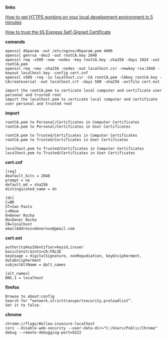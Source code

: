 **links**

[How to get HTTPS working on your local development environment in 5 minutes](https://www.freecodecamp.org/news/how-to-get-https-working-on-your-local-development-environment-in-5-minutes-7af615770eec/)

[How to trust the IIS Express Self-Signed Certificate](https://blogs.msdn.microsoft.com/robert_mcmurray/2013/11/15/how-to-trust-the-iis-express-self-signed-certificate/)

**comands**
```terminal
openssl dhparam -out /etc/nginx/dhparam.pem 4096
openssl genrsa -des3 -out rootCA.key 2048
openssl req -x509 -new -nodes -key rootCA.key -sha256 -days 1024 -out rootCA.pem
openssl req -new -sha256 -nodes -out localhost.csr -newkey rsa:2048 -keyout localhost.key -config cert.cnf
openssl x509 -req -in localhost.csr -CA rootCA.pem -CAkey rootCA.key -CAcreateserial -out localhost.crt -days 500 -sha256 -extfile cert.ext

import the rootCA.pem to certicate local computer and certificate user personal and trusted root
import the localhost.pem to certicate local computer and certificate user personal and trusted root
```

**import**
```terminal
rootCA.pem to Personal/Certificates in Computer Certificates
rootCA.pem to Personal/Certificates in User Certificates

rootCA.pem to Trusted/Certificates in Computer Certificates
rootCA.pem to Trusted/Certificates in User Certificates

localhost.pem to Trusted/Certificates in Computer Certificates
localhost.pem to Trusted/Certificates in User Certificates
```


**cert.cnf**
```terminal
[req]
deafault_bits = 2048
prompt = no
default_md = sha256
distinguished_name = dn

[dn]
C=BR
ST=Sao Paulo
L=Maua
O=Dener Rocha
OU=Dener Rocha
CN=localhost
emailAddress=denernun@gmail.com
```


**cert.ext**
```terminal
authorityKeyIdentifier=keyid,issuer
basicConstraints=CA:FALSE
keyUsage = digitalSignature, nonRepudiation, keyEncipherment, dataEncipherment
subjectAltName = @alt_names

[alt_names]
DNS.1 = localhost
```

**firefox**
```
Browse to about:config
Search for “network.stricttransportsecurity.preloadlist”.
Set it to false.
```

**chrome**
```
chrome://flags/#allow-insecure-localhost
cors --disable-web-security --user-data-dir="C:/Users/Public/Chrome"
debug --remote-debugging-port=9222
```
